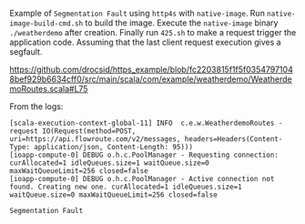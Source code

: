 Example of `Segmentation Fault` using `http4s` with `native-image`. Run `native-image-build-cmd.sh` to build the image. Execute the `native-image` binary `./weatherdemo` after creation. Finally run `425.sh` to make a request trigger the application code. Assuming that the last client request execution gives a segfault.

https://github.com/drocsid/https_example/blob/fc2203815f1f5f03547971048bef929b6634cff0/src/main/scala/com/example/weatherdemo/WeatherdemoRoutes.scala#L75

From the logs:

```
[scala-execution-context-global-11] INFO  c.e.w.WeatherdemoRoutes - request IO(Request(method=POST, uri=https://api.flowroute.com/v2/messages, headers=Headers(Content-Type: application/json, Content-Length: 95))) 
[ioapp-compute-0] DEBUG o.h.c.PoolManager - Requesting connection: curAllocated=1 idleQueues.size=1 waitQueue.size=0 maxWaitQueueLimit=256 closed=false 
[ioapp-compute-0] DEBUG o.h.c.PoolManager - Active connection not found. Creating new one. curAllocated=1 idleQueues.size=1 waitQueue.size=0 maxWaitQueueLimit=256 closed=false

Segmentation Fault
```
